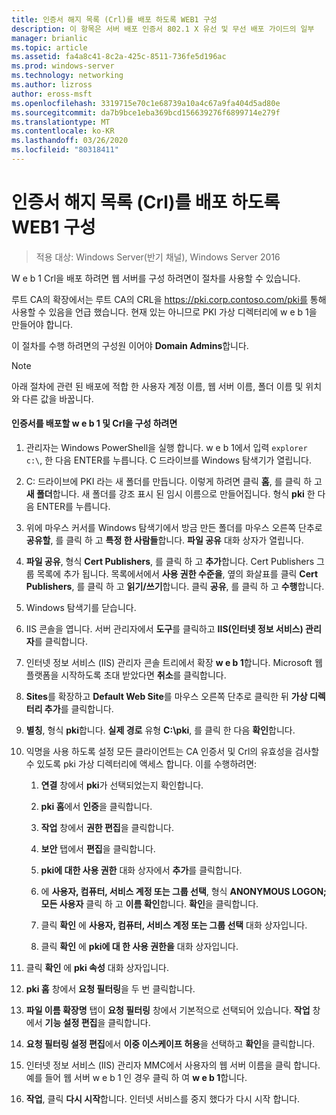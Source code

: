 ```yaml
---
title: 인증서 해지 목록 (Crl)를 배포 하도록 WEB1 구성
description: 이 항목은 서버 배포 인증서 802.1 X 유선 및 무선 배포 가이드의 일부
manager: brianlic
ms.topic: article
ms.assetid: fa4a8c41-8c2a-425c-8511-736fe5d196ac
ms.prod: windows-server
ms.technology: networking
ms.author: lizross
author: eross-msft
ms.openlocfilehash: 3319715e70c1e68739a10a4c67a9fa404d5ad80e
ms.sourcegitcommit: da7b9bce1eba369bcd156639276f6899714e279f
ms.translationtype: MT
ms.contentlocale: ko-KR
ms.lasthandoff: 03/26/2020
ms.locfileid: "80318411"
---
```

# <a name="configure-web1-to-distribute-certificate-revocation-lists-crls"></a>인증서 해지 목록 (Crl)를 배포 하도록 WEB1 구성

>적용 대상: Windows Server(반기 채널), Windows Server 2016

W e b 1 Crl을 배포 하려면 웹 서버를 구성 하려면이 절차를 사용할 수 있습니다.  
  
루트 CA의 확장에서는 루트 CA의 CRL을 https://pki.corp.contoso.com/pki를 통해 사용할 수 있음을 언급 했습니다. 현재 있는 아니므로 PKI 가상 디렉터리에 w e b 1을 만들어야 합니다.  
  
이 절차를 수행 하려면의 구성원 이어야 **Domain Admins**합니다.  
  
> [!NOTE]  
> 아래 절차에 관련 된 배포에 적합 한 사용자 계정 이름, 웹 서버 이름, 폴더 이름 및 위치와 다른 값을 바꿉니다.  
  
#### <a name="to-configure-web1-to-distribute-certificates-and-crls"></a>인증서를 배포할 w e b 1 및 Crl을 구성 하려면  
  
1.  관리자는 Windows PowerShell을 실행 합니다. w e b 1에서 입력 `explorer c:\`, 한 다음 ENTER를 누릅니다. C 드라이브를 Windows 탐색기가 열립니다.   
  
2.  C: 드라이브에 PKI 라는 새 폴더를 만듭니다. 이렇게 하려면 클릭 **홈**, 를 클릭 하 고 **새 폴더**합니다. 새 폴더를 강조 표시 된 임시 이름으로 만들어집니다. 형식 **pki** 한 다음 ENTER를 누릅니다.  
  
3.  위에 마우스 커서를 Windows 탐색기에서 방금 만든 폴더를 마우스 오른쪽 단추로 **공유할**, 를 클릭 하 고 **특정 한 사람들**합니다. **파일 공유** 대화 상자가 열립니다.  
  
4.  **파일 공유**, 형식 **Cert Publishers**, 를 클릭 하 고 **추가**합니다. Cert Publishers 그룹 목록에 추가 됩니다. 목록에서에서 **사용 권한 수준을**, 옆의 화살표를 클릭 **Cert Publishers**, 를 클릭 하 고 **읽기/쓰기**합니다. 클릭 **공유**, 를 클릭 하 고 **수행**합니다.  
  
5.  Windows 탐색기를 닫습니다.  
  
6.  IIS 콘솔을 엽니다. 서버 관리자에서 **도구**를 클릭하고 **IIS(인터넷 정보 서비스) 관리자**를 클릭합니다.  
  
7.  인터넷 정보 서비스 (IIS) 관리자 콘솔 트리에서 확장 **w e b 1**합니다. Microsoft 웹 플랫폼을 시작하도록 초대 받았다면 **취소**를 클릭합니다.  
  
8.  **Sites**를 확장하고 **Default Web Site**를 마우스 오른쪽 단추로 클릭한 뒤 **가상 디렉터리 추가**를 클릭합니다.  
  
9. **별칭**, 형식 **pki**합니다. **실제 경로** 유형 **C:\pki**, 를 클릭 한 다음 **확인**합니다.  
  
10. 익명을 사용 하도록 설정 모든 클라이언트는 CA 인증서 및 Crl의 유효성을 검사할 수 있도록 pki 가상 디렉터리에 액세스 합니다. 이를 수행하려면:  
  
    1.  **연결** 창에서 **pki**가 선택되었는지 확인합니다.  
  
    2.  **pki 홈**에서 **인증**을 클릭합니다.  
  
    3.  **작업** 창에서 **권한 편집**을 클릭합니다.  
  
    4.  **보안** 탭에서 **편집**을 클릭합니다.  
  
    5.  **pki에 대한 사용 권한** 대화 상자에서 **추가**를 클릭합니다.  
  
    6.  에 **사용자, 컴퓨터, 서비스 계정 또는 그룹 선택**, 형식 **ANONYMOUS LOGON; 모든 사용자** 클릭 하 고 **이름 확인**합니다. **확인**을 클릭합니다.  
  
    7.  클릭 **확인** 에 **사용자, 컴퓨터, 서비스 계정 또는 그룹 선택** 대화 상자입니다.  
  
    8.  클릭 **확인** 에 **pki에 대 한 사용 권한을** 대화 상자입니다.  
  
11. 클릭 **확인** 에 **pki 속성** 대화 상자입니다.  
  
12. **pki 홈** 창에서 **요청 필터링**을 두 번 클릭합니다.  
  
13. **파일 이름 확장명** 탭이 **요청 필터링** 창에서 기본적으로 선택되어 있습니다. **작업** 창에서 **기능 설정 편집**을 클릭합니다.  
  
14. **요청 필터링 설정 편집**에서 **이중 이스케이프 허용**을 선택하고 **확인**을 클릭합니다.  
  
15. 인터넷 정보 서비스 (IIS) 관리자 MMC에서 사용자의 웹 서버 이름을 클릭 합니다. 예를 들어 웹 서버 w e b 1 인 경우 클릭 하 여 **w e b 1**합니다.  
  
16. **작업**, 클릭 **다시 시작**합니다. 인터넷 서비스를 중지 했다가 다시 시작 합니다.  
  

